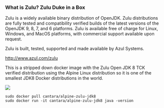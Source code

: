 ### What is Zulu? Zulu Duke in a Box

Zulu is a widely available binary distribution of OpenJDK. Zulu distributions are fully tested and compatibility verified builds of the latest versions of the OpenJDK 9, 8, 7, and 6 platforms. Zulu is available free of charge for Linux, Windows, and MacOS platforms, with commercial support available upon request.

Zulu is built, tested, supported and made available by Azul Systems.

http://www.azul.com/zulu

This is a stripped down docker image with the Zulu Open JDK 8 TCK verified distribution using the Alpine Linux distribution so it is one of the smallest JDK8 Docker distributions in the world.

[![](https://images.microbadger.com/badges/version/cantara/alpine-zulu-jdk8.svg)](http://microbadger.com/images/cantara/alpine-zulu-jdk8 "Get your own version badge on microbadger.com")

```
sudo docker pull cantara/alpine-zulu-jdk8
sudo docker run -it cantara/alpine-zulu-jdk8 java -version
```

